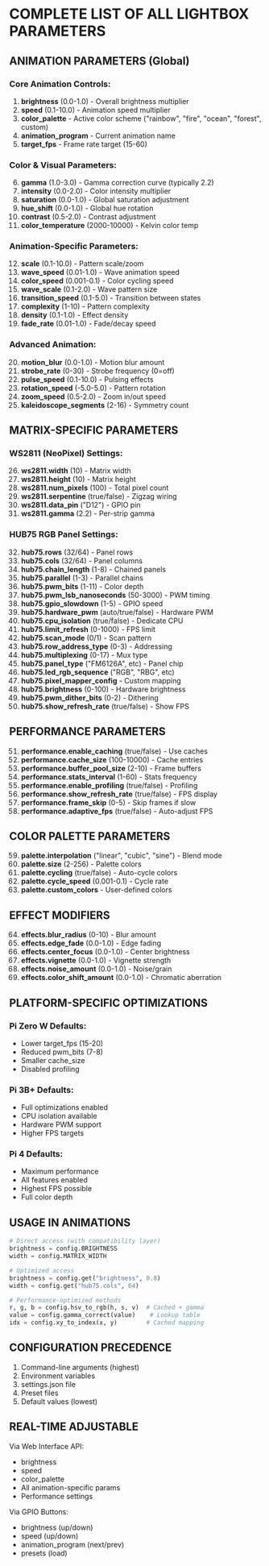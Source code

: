 # COMPLETE LIST OF ALL LIGHTBOX PARAMETERS

## ANIMATION PARAMETERS (Global)

### Core Animation Controls:
1. **brightness** (0.0-1.0) - Overall brightness multiplier
2. **speed** (0.1-10.0) - Animation speed multiplier
3. **color_palette** - Active color scheme ("rainbow", "fire", "ocean", "forest", custom)
4. **animation_program** - Current animation name
5. **target_fps** - Frame rate target (15-60)

### Color & Visual Parameters:
6. **gamma** (1.0-3.0) - Gamma correction curve (typically 2.2)
7. **intensity** (0.0-2.0) - Color intensity multiplier
8. **saturation** (0.0-1.0) - Global saturation adjustment
9. **hue_shift** (0.0-1.0) - Global hue rotation
10. **contrast** (0.5-2.0) - Contrast adjustment
11. **color_temperature** (2000-10000) - Kelvin color temp

### Animation-Specific Parameters:
12. **scale** (0.1-10.0) - Pattern scale/zoom
13. **wave_speed** (0.01-1.0) - Wave animation speed
14. **color_speed** (0.001-0.1) - Color cycling speed
15. **wave_scale** (0.1-2.0) - Wave pattern size
16. **transition_speed** (0.1-5.0) - Transition between states
17. **complexity** (1-10) - Pattern complexity
18. **density** (0.1-1.0) - Effect density
19. **fade_rate** (0.01-1.0) - Fade/decay speed

### Advanced Animation:
20. **motion_blur** (0.0-1.0) - Motion blur amount
21. **strobe_rate** (0-30) - Strobe frequency (0=off)
22. **pulse_speed** (0.1-10.0) - Pulsing effects
23. **rotation_speed** (-5.0-5.0) - Pattern rotation
24. **zoom_speed** (0.5-2.0) - Zoom in/out speed
25. **kaleidoscope_segments** (2-16) - Symmetry count

## MATRIX-SPECIFIC PARAMETERS

### WS2811 (NeoPixel) Settings:
26. **ws2811.width** (10) - Matrix width
27. **ws2811.height** (10) - Matrix height  
28. **ws2811.num_pixels** (100) - Total pixel count
29. **ws2811.serpentine** (true/false) - Zigzag wiring
30. **ws2811.data_pin** ("D12") - GPIO pin
31. **ws2811.gamma** (2.2) - Per-strip gamma

### HUB75 RGB Panel Settings:
32. **hub75.rows** (32/64) - Panel rows
33. **hub75.cols** (32/64) - Panel columns
34. **hub75.chain_length** (1-8) - Chained panels
35. **hub75.parallel** (1-3) - Parallel chains
36. **hub75.pwm_bits** (1-11) - Color depth
37. **hub75.pwm_lsb_nanoseconds** (50-3000) - PWM timing
38. **hub75.gpio_slowdown** (1-5) - GPIO speed
39. **hub75.hardware_pwm** (auto/true/false) - Hardware PWM
40. **hub75.cpu_isolation** (true/false) - Dedicate CPU
41. **hub75.limit_refresh** (0-1000) - FPS limit
42. **hub75.scan_mode** (0/1) - Scan pattern
43. **hub75.row_address_type** (0-3) - Addressing
44. **hub75.multiplexing** (0-17) - Mux type
45. **hub75.panel_type** ("FM6126A", etc) - Panel chip
46. **hub75.led_rgb_sequence** ("RGB", "RBG", etc)
47. **hub75.pixel_mapper_config** - Custom mapping
48. **hub75.brightness** (0-100) - Hardware brightness
49. **hub75.pwm_dither_bits** (0-2) - Dithering
50. **hub75.show_refresh_rate** (true/false) - Show FPS

## PERFORMANCE PARAMETERS

51. **performance.enable_caching** (true/false) - Use caches
52. **performance.cache_size** (100-10000) - Cache entries
53. **performance.buffer_pool_size** (2-10) - Frame buffers
54. **performance.stats_interval** (1-60) - Stats frequency
55. **performance.enable_profiling** (true/false) - Profiling
56. **performance.show_refresh_rate** (true/false) - FPS display
57. **performance.frame_skip** (0-5) - Skip frames if slow
58. **performance.adaptive_fps** (true/false) - Auto-adjust FPS

## COLOR PALETTE PARAMETERS

59. **palette.interpolation** ("linear", "cubic", "sine") - Blend mode
60. **palette.size** (2-256) - Palette colors
61. **palette.cycling** (true/false) - Auto-cycle colors
62. **palette.cycle_speed** (0.001-0.1) - Cycle rate
63. **palette.custom_colors** - User-defined colors

## EFFECT MODIFIERS

64. **effects.blur_radius** (0-10) - Blur amount
65. **effects.edge_fade** (0.0-1.0) - Edge fading
66. **effects.center_focus** (0.0-1.0) - Center brightness
67. **effects.vignette** (0.0-1.0) - Vignette strength
68. **effects.noise_amount** (0.0-1.0) - Noise/grain
69. **effects.color_shift_amount** (0.0-1.0) - Chromatic aberration

## PLATFORM-SPECIFIC OPTIMIZATIONS

### Pi Zero W Defaults:
- Lower target_fps (15-20)
- Reduced pwm_bits (7-8)
- Smaller cache_size
- Disabled profiling

### Pi 3B+ Defaults:
- Full optimizations enabled
- CPU isolation available
- Hardware PWM support
- Higher FPS targets

### Pi 4 Defaults:
- Maximum performance
- All features enabled
- Highest FPS possible
- Full color depth

## USAGE IN ANIMATIONS

```python
# Direct access (with compatibility layer)
brightness = config.BRIGHTNESS
width = config.MATRIX_WIDTH

# Optimized access
brightness = config.get("brightness", 0.8)
width = config.get("hub75.cols", 64)

# Performance-optimized methods
r, g, b = config.hsv_to_rgb(h, s, v)  # Cached + gamma
value = config.gamma_correct(value)    # Lookup table
idx = config.xy_to_index(x, y)        # Cached mapping
```

## CONFIGURATION PRECEDENCE

1. Command-line arguments (highest)
2. Environment variables
3. settings.json file
4. Preset files
5. Default values (lowest)

## REAL-TIME ADJUSTABLE

Via Web Interface API:
- brightness
- speed  
- color_palette
- All animation-specific params
- Performance settings

Via GPIO Buttons:
- brightness (up/down)
- speed (up/down)
- animation_program (next/prev)
- presets (load)
